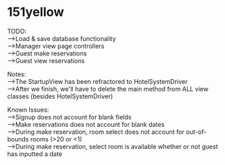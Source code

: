 # 151yellow
TODO:  
-->Load & save database functionality  
-->Manager view page controllers  
-->Guest make reservations  
-->Guest view reservations  

Notes:  
-->The StartupView has been refractored to HotelSystemDriver  
-->After we finish, we'll have to delete the main method from ALL view classes (besides HotelSystemDriver)  

Known Issues:  
-->Signup does not account for blank fields  
-->Make reservations does not account for blank dates  
-->During make reservation, room select does not account for out-of-bounds rooms (>20 or <1)  
-->During make reservation, select room is available whether or not guest has inputted a date  
